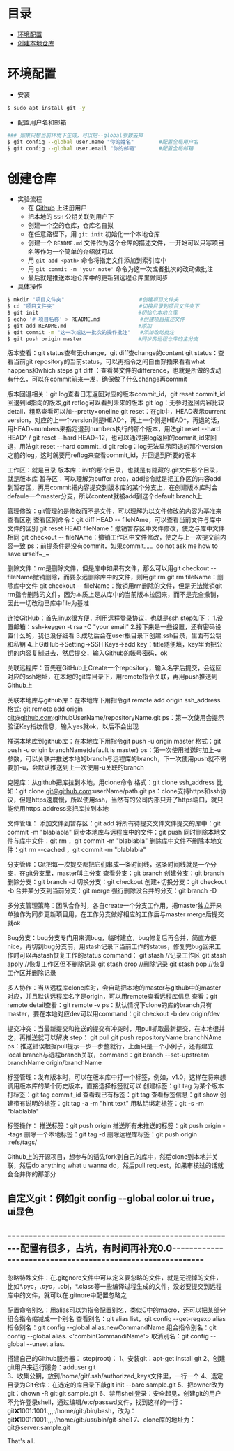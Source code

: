 # 目录
* [环境配置](#环境配置)
* [创建本地仓库](#创建本地仓库)

# 环境配置
* 安装
```bash
$ sudo apt install git -y
```

* 配置用户名和邮箱
```bash
### 如果只想当前环境下生效，可以把--global参数去掉
$ git config --global user.name "你的姓名"        #配置全局用户名
$ git config --global user.email "你的邮箱"       #配置全局邮箱
```

# 创建仓库
* 实验流程
  * 在 [Github](/https://github.com) 上注册用户
  * 把本地的 `SSH` 公钥关联到用户下
  * 创建一个空的仓库，仓库名自拟
  * 在任意路径下，用 `git init` 初始化一个本地仓库
  * 创建一个 `README.md` 文件作为这个仓库的描述文件，一开始可以只写项目名等作为一个简单的介绍就可以
  * 用 `git add <path>` 命令将指定文件添加到索引库中
  * 用 `git commit -m 'your note'` 命令为这一次或者批次的改动做批注
  * 最后就是推送本地仓库中的更新到远程仓库里做同步
* 具体操作
```bash
$ mkdir "项目文件夹"                        #创建项目文件夹
$ cd "项目文件夹"                           #切换目录到项目文件夹下
$ git init                                #初始化本地仓库
$ echo '# 项目名称' > README.md             #创建项目描述文件
$ git add README.md                       #添加
$ git commit -m "这一次或这一批次的操作批注"   #添加改动批注
$ git push origin master                  #同步的远程仓库的主分支
```

版本查看：git status查有无change，git diff查change的content
git status：查看当前git repository的当前status，可以再指令之间自由穿插来看看what happens和which steps
git diff <fileName>：查看某文件的difference，也就是所做的改动有什么，可以在commit前来一发，确保做了什么change再commit

版本回退相关：git log查看日志返回对应的版本commit_id，git reset commit_id回退到id指向的版本,git reflog可以看到未来的版本
git log：无参时返回内容比较detail，粗略查看可以加--pretty=oneline
git reset：在git中，HEAD表示current version，对应的上一个version则是HEAD^，再上一个则是HEAD^，再退的话，用HEAD~numbers来指定退到numbers执行的那个版本，用法git reset --hard HEAD^ / git reset --hard HEAD~12，也可以通过接log返回的commit_id来回退，用法git reset --hard commit_id
git relog：log无法显示回退的那个version之前的log，这时就要用reflog来查看commit_id，并回退到所要的版本

工作区：就是目录
版本库：init的那个目录，也就是有隐藏的.git文件那个目录，就是版本库
暂存区：可以理解为buffer area，add指令就是把工作区的内容add到暂存区，再用commit把内容提交到版本库的某个分支上，在创建版本库时会defaule一个master分支，所以content就被add到这个default branch上

管理修改：git管理的是修改而不是文件，可以理解为以文件修改的内容为基准来查看区别
查看区别命令：git diff HEAD -- fileNAme，可以查看当前文件与库中文件的区别
git reset HEAD fileName：撤销暂存区中文件修改，使之与库中文件相同
git checkout -- fileNAme：撤销工作区中文件修改，使之与上一次提交前内容一致
ps：前提条件是没有commit，如果commit。。。do not ask me how to save urself~_~

删除文件：rm是删除文件，但是库中如果有文件，那么可以用git checkout -- fileName撤销删除，而要永远删除库中的文件，则用git rm
git rm fileName：删除库中文件
git checkout -- fileName：撤销用rm删除的文件，但是无法撤销git rm指令删除的文件，因为本质上是从库中的当前版本拉回来，而不是完全撤销，因此一切改动已库中file为基准

连接GitHub：首先linux很方便，利用远程登录协议，也就是ssh
step如下：
1.设置邮箱：ssh-keygen -t rsa -C "your email"
2.接下来是一些设置，还有密码设置什么的，我也没仔细看
3.成功后会在user根目录下创建.ssh目录，里面有公钥和私钥
4.上GitHub->Setting->SSH Keys->add key：title随便填，key里面把公钥的内容复制进去，然后提交，输入Github的帐号密码，ok

关联远程库：首先在GitHub上Create一个repository，输入名字后提交，会返回对应的ssh地址，在本地的git库目录下，用remote指令关联，再用push推送到Github上

关联本地库与github库：在本地库下用指令git remote add origin ssh_address
格式: git remote add origin git@github.com:githubUserName/repositoryName.git
ps：第一次使用会提示验证Key指纹信息，输入yes就ok，以后不会出现

推送本地库到github库：在本地库下用指令git push -u origin master
格式：git push -u origin branchName(default is master)
ps：第一次使用推送时加上-u参数，可以关联并推送本地的branch与远程库的branch，下一次使用push就不需要加-u，会默认推送到上一次使用-u关联的branch

克隆库：从github把库拉到本地，用clone命令
格式：git clone ssh_address
比如：git clone git@github.com:userName/path.git
ps：clone支持https和ssh协议，但是https速度慢，所以使用ssh，当然有的公司内部只开了https端口，就只能使用https_address来把库拉到本地

文件管理：
添加文件到暂存区：git add <fileName>
将所有待提交文件文件提交的库中：git commit -m "blablabla"
同步本地库与远程库中的文件：git push <repositoryName> <branchName>
同时删除本地文件与库中文件：git rm <fileName>，git commit -m "blablabla"
删除库中文件不删除本地文件：git rm --cached <fileName>，git commit -m "blablabla"

分支管理：Git把每一次提交都把它们串成一条时间线，这条时间线就是一个分支，在git分支里，master叫主分支
查看分支：git branch
创建分支：git branch <name>
删除分支：git branch -d <name>
切换分支：git checkout <name>
创建+切换分支：git checkout -b <name>
合并某分支到当前分支：git merge <name>
强行删除没合并的分支：git branch -D <name>

多分支管理策略：团队合作时，各自create一个分支工作用，把master独立开来单独作为同步更新项目用，在工作分支做好相应的工作后与master merge后提交就ok

Bug分支：bug分支专门用来调bug，临时建立，bug修复后再合并，简直方便nice，再切到bug分支前，用stash记录下当前工作的status，修复完bug回来工作时可以再stash恢复工作的status
command：
git stash    //记录工作区
git stash apply    //恢复工作区但不删除记录
git stash drop    //删除记录
git stash pop    //恢复工作区并删除记录

多人协作：当从远程库clone库时，会自动把本地的master与github中的master对应，并且默认远程库名字是origin，可以用remote查看远程库信息
查看：git remote
detail查看：git remote -v
ps：默认情况下clone的库的branch只有master，要在本地对应dev可以用command：git checkout -b dev origin/dev

提交冲突：当最新提交和推送的提交有冲突时，用pull抓取最新提交，在本地很并之，再推送就可以解决
step：
git pull
git push repositoryName branchNAme
ps：推送错误根据pull提示一步一步整就行，上面只是一个小例子，还有建立local branch与远程branch关联，command：git branch --set-upstream branchName origin/branchName

标签管理：发布版本时，可以在版本库中打一个标签，例如，v1.0，这样在将来想调用版本库的某个历史版本，直接选择标签就可以
创建标签：git tag <name>
为某个版本打标签：git tag <name> commit_id
查看现已有标签：git tag
查看标签信息：git show <tagName>
创建带有说明的标签：git tag -a <tagName> -m "hint text"
用私钥绑定标签：git -s <tagName> -m "blablabla"

标签操作：
推送标签：git push origin <tagName>
推送所有未推送的标签：git push origin --tags
删除一个本地标签：git tag -d <tagName>
删除远程库标签：git push origin :refs/tags/<tagName>

Github上的开源项目，想参与的话先fork到自己的库中，然后clone到本地并关联，然后do anything what u wanna do，然后pull request，如果审核过的话就会合并你的那部分

自定义git：例如git config --global color.ui true，ui显色
-------------------------------------------------------------------------------------------------------------------------------------------------
------------------------------------------------------配置有很多，占坑，有时间再补充0.0----------------------------------------------------------
-------------------------------------------------------------------------------------------------------------------------------------------------

忽略特殊文件：在.gitgnore文件中可以定义要忽略的文件，就是无视掉的文件，比如*.pyc，*.pyo，*.obj，*.class等一些编译过程生成的文件，没必要提交到远程库中的文件，就可以在.gitnore中配置忽略之

配置命令别名：用alias可以为指令配置别名，类似C中的macro，还可以把某部分组合指令缩减成一个别名
查看别名：git alias list，git config --get-regexp alias
指令别名：git config --global alias.newCommandName <SourceCommandName>
组合指令别名：git config --global alias.<newCommandName> <'combinCommandiName'>
取消别名：git config --global --unset alias.<commandName>

搭建自己的Github服务器：
step(root)：
1、安装git：apt-get install git
2、创建git用户来运行服务：adduser git    
3、收集公钥，放到/home/git/.ssh/authorized_keys文件里，一行一个
4、选定目录为Git仓库：在选定的库目录下敲git init --bare sample.git
5、把owner改为git：chown -R git:git sample.git
6、禁用shell登录：安全起见，创建git的用户不允许登录shell，通过编辑/etc/passwd文件，找到这样的一行：git:x:1001:1001:,,,:/home/git:/bin/bash，改为：git:x:1001:1001:,,,:/home/git:/usr/bin/git-shell
7、clone库的地址为：git@server:<repositoryPath>sample.git

That's all.
